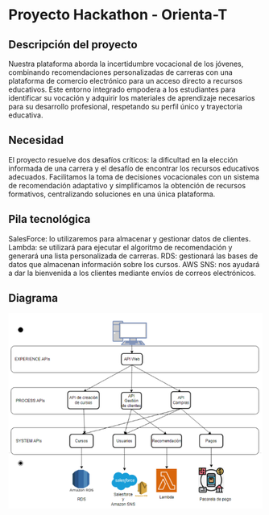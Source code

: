 # Proyecto Hackathon - Orienta-T

## Descripción del proyecto
Nuestra plataforma aborda la incertidumbre vocacional de los jóvenes, combinando recomendaciones personalizadas de carreras con una plataforma de comercio electrónico para un acceso directo a recursos educativos. Este entorno integrado empodera a los estudiantes para identificar su vocación y adquirir los materiales de aprendizaje necesarios para su desarrollo profesional, respetando su perfil único y trayectoria educativa.

## Necesidad
El proyecto resuelve dos desafíos críticos: la dificultad en la elección informada de una carrera y el desafío de encontrar los recursos educativos adecuados. Facilitamos la toma de decisiones vocacionales con un sistema de recomendación adaptativo y simplificamos la obtención de recursos formativos, centralizando soluciones en una única plataforma.

## Pila tecnológica
SalesForce: lo utilizaremos para almacenar y gestionar datos de clientes.
Lambda: se utilizará para ejecutar el algoritmo de recomendación y generará una lista personalizada de carreras.
RDS: gestionará las bases de datos que almacenan información sobre los cursos.
AWS SNS: nos ayudará a dar la bienvenida a los clientes mediante envíos de correos electrónicos.

## Diagrama
![Imagen local](diagramaapiledd.PNG)
